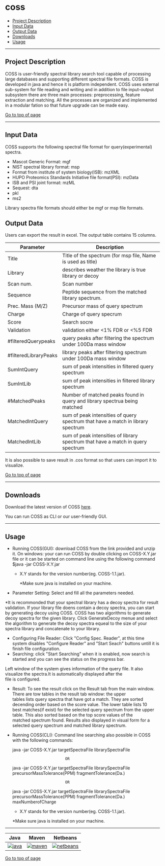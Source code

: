 # coss

 * [Project Description](#project-description)
 * [Input Data](#input-data)
 * [Output Data](#output-data)
 * [Downloads](#downloads)
 * [Usage](#usage)
 
 ---
## Project Description

COSS is user-friendly spectral library search tool capable of processing large databases and supporting different spectral file formats. COSS is developed in java and hence it is platform independent. COSS uses external sub-system for file reading and writing and in addition to file input-output subsystem there are three main processes: preprocessing, feature extraction and matching. All the processes are organized and implemented in a modular fation so that future upgrade can be made easy. 



[Go to top of page](#coss)

----
## Input Data
COSS supports the following spectral file format  for query(experimental) spectra.
 - Mascot Generic Format: mgf
 - NIST spectral library format: msp
 - Format from institute of system biology(ISB): mzXML
 - HUPO Proteomics Standards Initiative file format(PSI): mzData
 - ISB and PSI joint format: mzML
 - Sequest: dta
 - pkl
 - ms2
 
 Library spectra file formats should either be mgf or msp file formats. 
 


## Output Data
Users can export the result in excel. The output table contains 15 columns.

| Parameter  | Description        |
|------------|--------------------|
| Title |Title of the spectrum (for msp file, Name is used as title)|
| Library  | describes weather the library is true library or decoy |
| Scan num.  | Scan number  |
| Sequence    |Peptide sequence from the matched library spectrum.   |
| Prec. Mass (M/Z)  | Precursor mass of query spectrum |
| Charge | Charge of query specrum   |
| Score | Search socre   |
| Validation  | validation either <1% FDR or <%5 FDR  |
| #filteredQuerypeaks   |query peaks after filtering the spectrum under 100Da mass window   |
| #filteredLibraryPeaks  | library peaks after filtering spectrum under 100Da mass window  |
| SumIntQuery  | sum of peak intensities in filtered query spectrum  |
| SumIntLib  | sum of peak intensities in filtered library spectrum  |
| #MatchedPeaks  | Number of matched peaks found in query and library spectrua being matched|
| MatchedIntQuery | sum of peak intensities of query spectrum that have a match in library spectrum|
| MatchedIntLib | sum of peak intensities of library spectrum that have a match in query spectrum |

It is also possible to save result in .cos format so that users can import it to visualize.



[Go to top of page](#coss)


----
## Downloads

Download the latest version of COSS  <a href="http://genesis.ugent.be/maven2/com/compomics/COSS/1.0/COSS-1.0.zip" onclick="trackOutboundLink('usage','download','coss','http://genesis.ugent.be/maven2/com/compomics/COSS/1.0/.zip'); return false;">here</a>.  

You can run COSS as CLI or our user-friendly GUI. 

----

## Usage
- Running COSS(GUI): download COSS from the link provided and unzip it.
  On windows: your can run COSS by double clicking on COSS-X.Y.jar file or it can be started on command line using the following command  
                $java -jar COSS-X.Y.jar
  * X.Y   stands for the version number(eg. COSS-1.1.jar).

	*Make sure java is installed on your machine.
	
- Parameter Setting: Select and fill all the parameters needed.

*It is recommonded that your spectral library has a decoy spectra for result validation. If your library file doens contain a decoy spectra, you can start by generating decoy using COSS. COSS has two algorithms to generate decoy spectra for the given library. Click  GenerateDecoy menue and select the algorithm to generate the decoy spectra equeal to the size of your spectra library and concatenate to your library.

- Configuring File Reader: Click "Config Spec. Reader", at this time system disables "Configure Reader" and "Start Seach" buttons untill   it  is finish file configuration. 
- Searching: click "Start Searching" when it is enabled, now search is started and you can see the status on the progress bar.

 Left window of the system gives information of the query file. It also visualize the spectra.It is automatically displayed after the   
 file is configured.

- Result: To see the result click on the Result tab from the main window. There are tow tables in the result tab window: the upper      
  tables lists query spectra that have got a match. They are sorted decending order based on the score value. The lower table lists 10  
  best matches(if exist) for the selected query spectrum from the upper table. This also sorted based on the top score values of the  
  matched spectrum found. Results also displayed in visual form for a selected query spectrum and matched library spectrum. 


- Running COSS(CLI):
    Command line searching also possible in COSS with the following commands:

     java -jar COSS-X.Y.jar targetSpectraFile librarySpectraFile    
	 
                              OR
							  
     java -jar COSS-X.Y.jar targetSpectraFile librarySpectraFile         
               precursorMassTolerance(PPM) fragmentTolerance(Da.) 
			   
                              OR
							  
     java -jar COSS-X.Y.jar targetSpectraFile librarySpectraFile   precursorMassTolerance(PPM) fragmentTolerance(Da.) maxNumberofCharge
	 

  * X.Y   stands for the version number(eg. COSS-1.1.jar).
  
  *Make sure java is installed on your machine.


----

| Java | Maven | Netbeans | 
|:--:|:--:|:--:|
|[![java](http://genesis.ugent.be/public_data/image/java.png)](http://java.com/en/) | [![maven](http://genesis.ugent.be/public_data/image/maven.png)](http://maven.apache.org/) | [![netbeans](https://netbeans.org/images_www/visual-guidelines/NB-logo-single.jpg)](https://netbeans.org/)


[Go to top of page](#coss)




